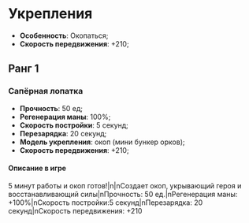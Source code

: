 # Укрепления

* **Особенность**: Окопаться;
* **Скорость передвижения**: +210;

## Ранг 1

### Сапёрная лопатка

* **Прочность**: 50 ед;
* **Регенерация маны**: 100%;
* **Скорость постройки**: 5 секунд;
* **Перезарядка**: 20 секунд;
* **Модель укрепления**: окоп (мини бункер орков);
* **Скорость передвижения**: +210;

#### Описание в игре
5 минут работы и окоп готов!|n|nСоздает окоп, укрывающий героя и восстанавливающий силы|nПрочность: 50 ед.|nРегенерация маны: +100%|nСкорость постройки:5 секунд|nПерезарядка: 20 секунд|nСкорость передвижения: +210